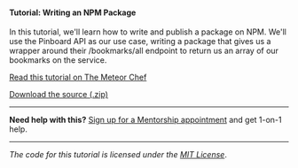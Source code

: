 #### Tutorial: Writing an NPM Package

In this tutorial, we'll learn how to write and publish a package on NPM. We'll use the Pinboard API as our use case, writing a package that gives us a wrapper around their /bookmarks/all endpoint to return us an array of our bookmarks on the service.

[Read this tutorial on The Meteor Chef](https://themeteorchef.com/tutorials/writing-an-npm-package)  

[Download the source (.zip)](https://github.com/themeteorchef/writing-an-npm-package/archive/master.zip)

---

**Need help with this?** [Sign up for a Mentorship appointment](https://themeteorchef.com/mentorship?readme=writing-an-npm-package) and get 1-on-1 help.

---

_The code for this tutorial is licensed under the [MIT License](http://opensource.org/licenses/MIT)_.
